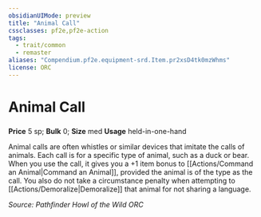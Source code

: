 ```yaml
---
obsidianUIMode: preview
title: "Animal Call"
cssclasses: pf2e,pf2e-action
tags:
  - trait/common
  - remaster
aliases: "Compendium.pf2e.equipment-srd.Item.pr2xsD4tk0mzWhms"
license: ORC
---
```

# Animal Call

### 


**Price** 5 sp; 
**Bulk** 0; **Size** med
**Usage** held-in-one-hand

Animal calls are often whistles or similar devices that imitate the calls of animals. Each call is for a specific type of animal, such as a duck or bear. When you use the call, it gives you a +1 item bonus to [[Actions/Command an Animal|Command an Animal]], provided the animal is of the type as the call. You also do not take a circumstance penalty when attempting to [[Actions/Demoralize|Demoralize]] that animal for not sharing a language.

*Source: Pathfinder Howl of the Wild*
*ORC*